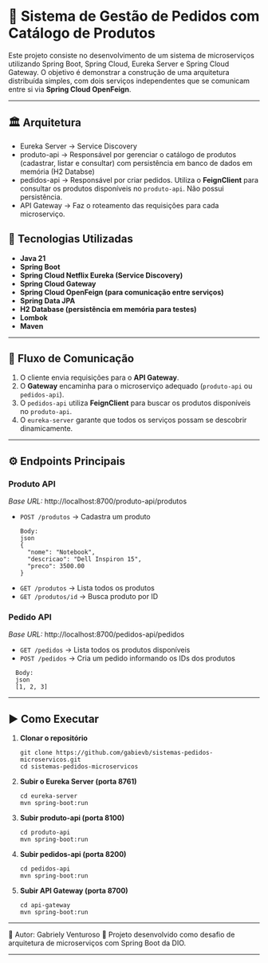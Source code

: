 # 🛒 Sistema de Gestão de Pedidos com Catálogo de Produtos

Este projeto consiste no desenvolvimento de um sistema de microserviços utilizando Spring Boot, Spring Cloud, Eureka Server e Spring Cloud Gateway.
O objetivo é demonstrar a construção de uma arquitetura distribuída simples, com dois serviços independentes que se comunicam entre si  via **Spring Cloud OpenFeign**.

---

## 🏛️ Arquitetura
- Eureka Server -> Service Discovery
- produto-api ->  Responsável por gerenciar o catálogo de produtos (cadastrar, listar e consultar) com persistência em banco de dados em memória (H2 Databse)
- pedidos-api ->  Responsável por criar pedidos. Utiliza o **FeignClient** para consultar os produtos disponíveis no `produto-api`. Não possui persistência.
- API Gateway ->  Faz o roteamento das requisições para cada microserviço.

## 🚀 Tecnologias Utilizadas
- **Java 21**
- **Spring Boot**
- **Spring Cloud Netflix Eureka (Service Discovery)**
- **Spring Cloud Gateway**
- **Spring Cloud OpenFeign (para comunicação entre serviços)**
- **Spring Data JPA**
- **H2 Database (persistência em memória para testes)**
- **Lombok**
- **Maven**

---

## 🔄 Fluxo de Comunicação
1. O cliente envia requisições para o **API Gateway**.  
2. O **Gateway** encaminha para o microserviço adequado (`produto-api` ou `pedidos-api`).  
3. O `pedidos-api` utiliza **FeignClient** para buscar os produtos disponíveis no `produto-api`.  
4. O `eureka-server` garante que todos os serviços possam se descobrir dinamicamente.

---

## ⚙️ Endpoints Principais

### Produto API
*Base URL:* http://localhost:8700/produto-api/produtos
- `POST /produtos` → Cadastra um produto
  ```
  Body:
  json
  {
    "nome": "Notebook",
    "descricao": "Dell Inspiron 15",
    "preco": 3500.00
  }
  ```  
- `GET /produtos` → Lista todos os produtos
- `GET /produtos/id` → Busca produto por ID

### Pedido API
*Base URL:* http://localhost:8700/pedidos-api/pedidos
- `GET /pedidos` → Lista todos os produtos disponíveis  
- `POST /pedidos` → Cria um pedido informando os IDs dos produtos
```
  Body:
  json
  [1, 2, 3]
  ```  

---

## ▶️ Como Executar

1. **Clonar o repositório**

   ```
   git clone https://github.com/gabievb/sistemas-pedidos-microservicos.git
   cd sistemas-pedidos-microservicos
   ```
3. **Subir o Eureka Server (porta 8761)**

   ```
   cd eureka-server
   mvn spring-boot:run
   ```
4. **Subir produto-api (porta 8100)**

   ```
   cd produto-api
   mvn spring-boot:run
   ```
5. **Subir pedidos-api (porta 8200)**

   ```
   cd pedidos-api
   mvn spring-boot:run
   ```
6. **Subir API Gateway (porta 8700)**

   ```
   cd api-gateway
   mvn spring-boot:run
   ```

--- 

🔗 Autor: Gabriely Venturoso
📌 Projeto desenvolvido como desafio de arquitetura de microserviços com Spring Boot da DIO. 

---
